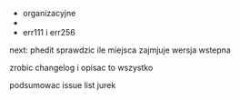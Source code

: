 - organizacyjne
- 
- err111 i err256


next:
phedit
sprawdzic ile miejsca zajmjuje wersja wstepna

zrobic changelog i opisac to wszystko

podsumowac issue list
jurek